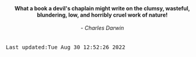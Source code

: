 
<div align="center"><b><span>What a book a devil's chaplain might write on the clumsy, wasteful, blundering, low, and horribly cruel work of nature!</span></b><br><br><i> - Charles Darwin</i></div>
<br><br><kbd>Last updated:Tue Aug 30 12:52:26 2022</kbd>